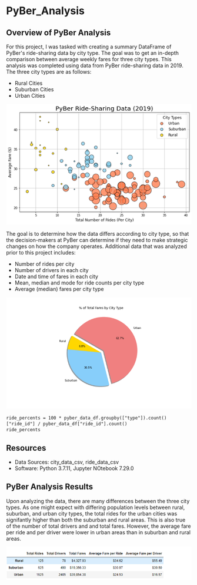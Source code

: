 # PyBer_Analysis

## Overview of PyBer Analysis
For this project, I was tasked with creating a summary DataFrame of PyBer's ride-sharing data by city type.  The goal was to get an in-depth comparison between average weekly fares for three city types.  This analysis was completed using data from PyBer ride-sharing data in 2019.  The three city types are as follows:

* Rural Cities
* Suburban Cities
* Urban Cities

![Ride_Sharing_Data](https://github.com/crtallent/PyBer_Analysis/blob/main/Analysis/Fig1.png)













The goal is to determine how the data differs according to city type, so that the decision-makers at PyBer can determine if they need to make strategic changes on how the company operates.  Additional data that was analyzed prior to this project includes:

* Number of rides per city
* Number of drivers in each city
* Date and time of fares in each city
* Mean, median and mode for ride counts per city type
* Average (median) fares per city type



![Fares_per_city_type](https://github.com/crtallent/PyBer_Analysis/blob/main/Analysis/Fig5.png)

```
ride_percents = 100 * pyber_data_df.groupby(["type"]).count()["ride_id"] / pyber_data_df["ride_id"].count()
ride_percents
```


## Resources
- Data Sources: city_data_csv, ride_data_csv
- Software: Python 3.7.11, Jupyter NOtebook 7.29.0

## PyBer Analysis Results
Upon analyzing the data, there are many differences between the three city types.  As one might expect with differing population levels between rural, suburban, and urban city types, the total rides for the urban cities was signifantly higher than both the suburban and rural areas.  This is also true of the number of total drivers and and total fares. However, the average fare per ride and per driver were lower in urban areas than in suburban and rural areas.

![pyber_summary_df](https://github.com/crtallent/PyBer_Analysis/blob/main/Analysis/summary.png)
